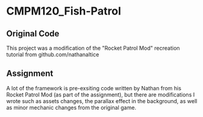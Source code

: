 # CMPM120_Fish-Patrol
## Original Code
This project was a modification of the "Rocket Patrol Mod" recreation tutorial from github.com/nathanaltice

## Assignment
A lot of the framework is pre-exsiting code written by Nathan from his Rocket Patrol Mod (as part of the assignment), but there are modifications I wrote such as assets changes,
the parallax effect in the background, as well as minor mechanic changes from the original game.
